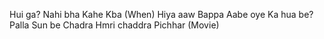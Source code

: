 
Hui ga?
Nahi bha
Kahe
Kba (When)
Hiya aaw
Bappa
Aabe oye
Ka hua be?
Palla
Sun be 
Chadra
Hmri chaddra
Pichhar (Movie)
